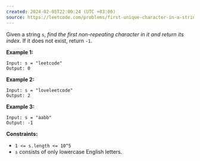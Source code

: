 ```yaml
---
created: 2024-02-05T22:00:24 (UTC +03:00)
source: https://leetcode.com/problems/first-unique-character-in-a-string/description/?envType=daily-question&envId=2024-02-05
---
```

Given a string `s`, _find the first non-repeating character in it and return its index_. If it does not exist, return `-1`.

**Example 1:**

```
Input: s = "leetcode"
Output: 0
```

**Example 2:**

```
Input: s = "loveleetcode"
Output: 2
```

**Example 3:**

```
Input: s = "aabb"
Output: -1
```

**Constraints:**

- `1 <= s.length <= 10^5`
- `s` consists of only lowercase English letters.
